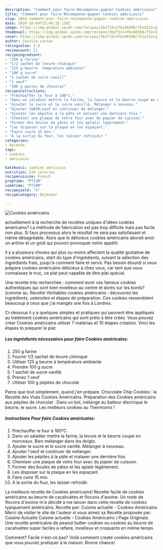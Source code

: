 ```yaml
---
description: "Comment pour faire Récompense-gagner Cookies américains"
title: "Comment pour faire Récompense-gagner Cookies américains"
slug: 2844-comment-pour-faire-recompense-gagner-cookies-americains
date: 2020-10-04T15:49:15.110Z
image: https://img-global.cpcdn.com/recipes/3b2f33c4fbc08398/751x532cq70/cookies-americains-photo-principale-de-la-recette.jpg
thumbnail: https://img-global.cpcdn.com/recipes/3b2f33c4fbc08398/751x532cq70/cookies-americains-photo-principale-de-la-recette.jpg
cover: https://img-global.cpcdn.com/recipes/3b2f33c4fbc08398/751x532cq70/cookies-americains-photo-principale-de-la-recette.jpg
author: Cecelia Larson
ratingvalue: 3.8
reviewcount: 11
recipeingredient:
- "250 g farine"
- "1/2 sachet de levure chimique"
- "125 g beurre  temprature ambiante"
- "100 g sucre"
- "1 sachet de sucre vanill"
- "1 oeuf"
- "100 g ppites de chocolat"
recipeinstructions:
- "Préchauffer le four à 180°C."
- "Dans un saladier mettre la farine, la levure et le beurre coupé en morceaux. Bien mélanger dans les doigts."
- "Ajouter le sucre et le sucre vanillé. Mélanger à nouveau."
- "Ajouter l&#39;oeuf et continuer de mélanger."
- "Ajouter les pépites à la pâte et malaxer une dernière fois."
- "Chemiser une plaque de votre four avec du papier de cuisson."
- "Former des boules de pâtes et les aplatir légèrement."
- "Les disposer sur la plaque en les espaçant."
- "Faire cuire 15 min."
- "A la sortie du four, les laisser refroidir."
categories:
- Recette
tags:
- cookies
- amricains

katakunci: cookies amricains 
nutrition: 239 calories
recipecuisine: French
preptime: "PT23M"
cooktime: "PT34M"
recipeyield: "3"
recipecategory: Déjeuner

---
```



![Cookies américains](https://img-global.cpcdn.com/recipes/3b2f33c4fbc08398/751x532cq70/cookies-americains-photo-principale-de-la-recette.jpg)

actuellement à la recherche de recettes uniques d'idées cookies américains? La méthode de fabrication est pas trop difficile mais pas facile non plus. Si faux processus alors le résultat ne sera pas satisfaisant et même désagréable. Alors que le délicieux cookies américains devrait avoir un arôme et un goût qui pouvoir provoquer notre appétit.

Il y a plusieurs choses qui plus ou moins affectent la qualité gustative de cookies américains, start du type d'ingrédients, suivant la sélection des ingrédients frais, jusqu'à comment faire et servir. Pas besoin étourdi si veux prépare cookies américains délicieux à chez vous, car tant que vous connaissez le truc, ce plat peut capable de être plat spécial.

Une recette très recherchée : comment avoir ces fameux cookies authentiques qui sont bien moelleux au centre et dorés sur les bords? (comme au. Recette Véritables cookies américains : découvrez les ingrédients, ustensiles et étapes de préparation. Ces cookies ressemblent beaucoup à ceux que j&#39;ai mangés une fois à Londres.


Ci-dessous il y a quelques simples et pratiques qui peuvent être appliqués au traitement cookies américains qui sont prêts à être créés. Vous pouvez créer Cookies américains utiliser 7 matériau et 10 étapes création. Voici les étapes to préparer le plat.

<!--inarticleads1-->

##### Les ingrédients nécessaires pour faire Cookies américains:

1.  250 g farine
1. Fournir 1/2 sachet de levure chimique
1. Utiliser 125 g beurre à température ambiante
1. Prendre 100 g sucre
1.  1 sachet de sucre vanillé
1. Prenez 1 oeuf
1. Utiliser 100 g pépites de chocolat


Parce que tout simplement, quand j&#39;en prépare. Chocolate Chip Cookies : la Recette des Vrais Cookies Américains. Préparation des Cookies américains aux pépites de chocolat : Dans un bol, mélange au batteur électrique le beurre, le sucre. Les meilleurs cookies au Thermomix ! 

<!--inarticleads2-->

##### Instructions Pour faire Cookies américains:

1. Préchauffer le four à 180°C.
1. Dans un saladier mettre la farine, la levure et le beurre coupé en morceaux. Bien mélanger dans les doigts.
1. Ajouter le sucre et le sucre vanillé. Mélanger à nouveau.
1. Ajouter l&#39;oeuf et continuer de mélanger.
1. Ajouter les pépites à la pâte et malaxer une dernière fois.
1. Chemiser une plaque de votre four avec du papier de cuisson.
1. Former des boules de pâtes et les aplatir légèrement.
1. Les disposer sur la plaque en les espaçant.
1. Faire cuire 15 min.
1. A la sortie du four, les laisser refroidir.


La meilleure recette de Cookies américains! Recette facile de cookies américains au beurre de cacahuètes et flocons d&#39;avoine. Un reste de flocons d&#39;avoine m&#39;a décidé à me lancer dans cette recette de cookies typiquement américains. Recette par: Cuisine actuelle - Cookies Américains Merci de visiter le site de l&#39;auteur si vous aimez sa Recette proposée par: Cuisine Actuelle Cuisine actuelle - Cookies Américains ( Page Originale. Une recette américaine de peanut butter cookies ou cookies au beurre de cacahuètes super faciles à refaire, moelleux et croquants en même temps. 


Comment? Facile n'est-ce pas? Voilà comment create cookies américains que vous pouvez pratiquer à la maison. Bonne chance!

